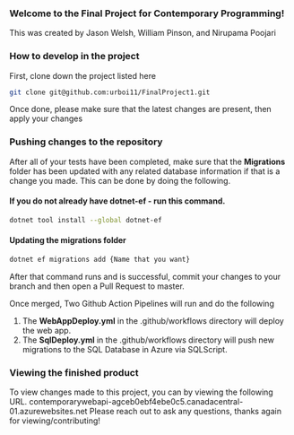 ### Welcome to the Final Project for Contemporary Programming!

This was created by Jason Welsh, William Pinson, and Nirupama Poojari

### How to develop in the project


First, clone down the project listed here 

```bash
git clone git@github.com:urboi11/FinalProject1.git
```
Once done, please make sure that the latest changes are present, then apply your changes

### Pushing changes to the repository

After all of your tests have been completed, make sure that the **Migrations** folder has been updated with any related database information if that is a change you made. This can be done by doing the following.


#### If you do not already have dotnet-ef - run this command.
```bash
dotnet tool install --global dotnet-ef
```
#### Updating the migrations folder 
```bash
dotnet ef migrations add {Name that you want}
```
After that command runs and is successful, commit your changes to your branch and then open a Pull Request to master.

Once merged, Two Github Action Pipelines will run and do the following <br>
1. The **WebAppDeploy.yml** in the .github/workflows directory will deploy the web app.
2. The **SqlDeploy.yml** in the .github/workflows directory will push new migrations to the SQL Database in Azure via SQLScript.


### Viewing the finished product
To view changes made to this project, you can by viewing the following URL.
contemporarywebapi-agceb0ebf4ebe0c5.canadacentral-01.azurewebsites.net
Please reach out to ask any questions, thanks again for viewing/contributing!
